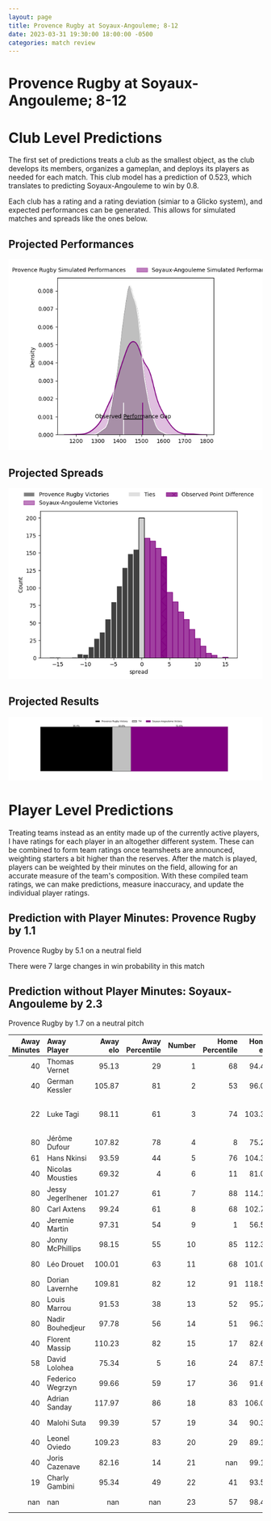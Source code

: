 ```yaml
---  
layout: page  
title: Provence Rugby at Soyaux-Angouleme; 8-12  
date: 2023-03-31 19:30:00 18:00:00 -0500  
categories: match review  
---
```

# Provence Rugby at Soyaux-Angouleme; 8-12

# Club Level Predictions


The first set of predictions treats a club as the smallest object, as the club develops its members, organizes a gameplan, and deploys its players as needed for each match. This club model has a prediction of 0.523, which translates to predicting Soyaux-Angouleme to win by 0.8.

Each club has a rating and a rating deviation (simiar to a Glicko system), and expected performances can be generated. This allows for simulated matches and spreads like the ones below.
## Projected Performances


![Projected Performances](plots/performances_2023-03-31-Soyaux-Angouleme-ProvenceRugby.png)
## Projected Spreads


![Projected Spreads](plots/spreads_2023-03-31-Soyaux-Angouleme-ProvenceRugby.png)
## Projected Results


![Projected Results](plots/resultbar_2023-03-31-Soyaux-Angouleme-ProvenceRugby.png)
# Player Level Predictions


Treating teams instead as an entity made up of the currently active players, I have ratings for each player in an altogether different system. These can be combined to form team ratings once teamsheets are announced, weighting starters a bit higher than the reserves. After the match is played, players can be weighted by their minutes on the field, allowing for an accurate measure of the team's composition. With these compiled team ratings, we can make predictions, measure inaccuracy, and update the individual player ratings.
## Prediction with Player Minutes: Provence Rugby by 1.1


Provence Rugby by 5.1 on a neutral field

There were 7 large changes in win probability in this match
## Prediction without Player Minutes: Soyaux-Angouleme by 2.3


Provence Rugby by 1.7 on a neutral pitch



|   Away Minutes | Away Player       |   Away elo |   Away Percentile |   Number |   Home Percentile |   Home elo | Home Player                      |   Home Minutes |
|---------------:|:------------------|-----------:|------------------:|---------:|------------------:|-----------:|:---------------------------------|---------------:|
|             40 | Thomas Vernet     |      95.13 |                29 |        1 |                68 |      94.46 | Omar Odishvili                   |             45 |
|             40 | German Kessler    |     105.87 |                81 |        2 |                53 |      96.07 | Ole Avei                         |             40 |
|             22 | Luke Tagi         |      98.11 |                61 |        3 |                74 |     103.31 | Michael Masimba Tingini Kumbirai |             45 |
|             80 | Jérôme Dufour     |     107.82 |                78 |        4 |                 8 |      75.27 | Matt Beukeboom                   |             80 |
|             61 | Hans Nkinsi       |      93.59 |                44 |        5 |                76 |     104.31 | Sikeli Nabou                     |             59 |
|             40 | Nicolas Mousties  |      69.32 |                 4 |        6 |                11 |      81.02 | Gautier Gibouin                  |             80 |
|             80 | Jessy Jegerlhener |     101.27 |                61 |        7 |                88 |     114.13 | Germain Burgaud                  |             68 |
|             80 | Carl Axtens       |      99.24 |                61 |        8 |                68 |     102.79 | Matt Va'ai                       |             80 |
|             40 | Jeremie Martin    |      97.31 |                54 |        9 |                 1 |      56.59 | Adrien Bau                       |             61 |
|             80 | Jonny McPhillips  |      98.15 |                55 |       10 |                85 |     112.37 | Rémi Brosset                     |             68 |
|             80 | Léo Drouet        |     100.01 |                63 |       11 |                68 |     101.01 | Marvin Lestremau                 |             80 |
|             80 | Dorian Lavernhe   |     109.81 |                82 |       12 |                91 |     118.58 | Nasoni Naqiri Kunavore           |             58 |
|             80 | Louis Marrou      |      91.53 |                38 |       13 |                52 |      95.77 | Ledua Mau                        |             80 |
|             80 | Nadir Bouhedjeur  |      97.78 |                56 |       14 |                51 |      96.36 | Junior Ratuva                    |             80 |
|             40 | Florent Massip    |     110.23 |                82 |       15 |                17 |      82.66 | Pierre Lafitte                   |             80 |
|             58 | David Lolohea     |      75.34 |                 5 |       16 |                24 |      87.58 | Patxi Bidart                     |             40 |
|             40 | Federico Wegrzyn  |      99.66 |                59 |       17 |                36 |      91.68 | Khatchik Vartan                  |             35 |
|             40 | Adrian Sanday     |     117.97 |                86 |       18 |                83 |     106.04 | Shota Gogisvanidze               |             35 |
|             40 | Malohi Suta       |      99.39 |                57 |       19 |                34 |      90.34 | Inaki Ayarza Saporta             |             22 |
|             40 | Leonel Oviedo     |     109.23 |                83 |       20 |                29 |      89.17 | Ian Kitwanga                     |             21 |
|             40 | Joris Cazenave    |      82.16 |                14 |       21 |               nan |      99.14 | Lucas Rubio                      |             19 |
|             19 | Charly Gambini    |      95.34 |                49 |       22 |                41 |      93.58 | Jacob Botica                     |             12 |
|            nan | nan               |     nan    |               nan |       23 |                57 |      98.43 | Nicolas Martins                  |             12 |

